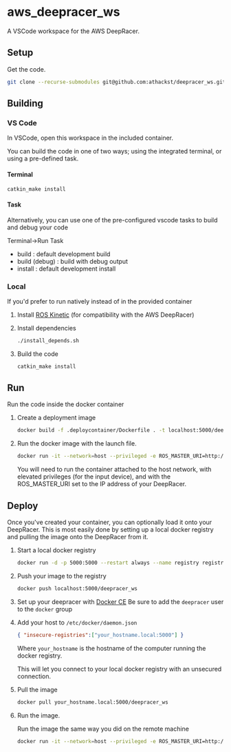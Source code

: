# aws_deepracer_ws

A VSCode workspace for the AWS DeepRacer.

## Setup

Get the code.

```bash
git clone --recurse-submodules git@github.com:athackst/deepracer_ws.git
```

## Building

### VS Code

In VSCode, open this workspace in the included container.

You can build the code in one of two ways; using the integrated terminal, or using a pre-defined task.

#### Terminal

```bash
catkin_make install
```

#### Task

Alternatively, you can use one of the pre-configured vscode tasks to build and debug your code

Terminal->Run Task

* build : default development build
* build (debug) : build with debug output
* install : default development install

### Local

If you'd prefer to run natively instead of in the provided container

1. Install [ROS Kinetic](http://wiki.ros.org/kinetic/Installation) (for compatibility with the AWS DeepRacer)

2. Install dependencies

    ```bash
    ./install_depends.sh
    ```

3. Build the code

   ```bash
   catkin_make install
   ```

## Run

Run the code inside the docker container

1. Create a deployment image

    ```bash
    docker build -f .deploycontainer/Dockerfile . -t localhost:5000/deepracer_ws
    ```

2. Run the docker image with the launch file.

    ```bash
    docker run -it --network=host --privileged -e ROS_MASTER_URI=http://$DEEPRACER_IP:11311 localhost:5000/deepracer_ws roslaunch deepracer_joy deepracer_joy.launch
    ```

    You will need to run the container attached to the host network, with elevated privileges (for the input device), and with the ROS_MASTER_URI set to the IP address of your DeepRacer.

## Deploy

Once you've created your container, you can optionally load it onto your DeepRacer.  This is most easily done by setting up a local docker registry and pulling the image onto the DeepRacer from it.

1. Start a local docker registry

    ```bash
    docker run -d -p 5000:5000 --restart always --name registry registry:2
    ```

2. Push your image to the registry

    ```bash
    docker push localhost:5000/deepracer_ws
    ```

3. Set up your deepracer with [Docker CE](https://docs.docker.com/install/linux/docker-ce/ubuntu/)
   Be sure to add the `deepracer` user to the `docker` group

4. Add your host to `/etc/docker/daemon.json`

    ```json
    { "insecure-registries":["your_hostname.local:5000"] }
    ```

    Where `your_hostname` is the hostname of the computer running the docker registry.

    This will let you connect to your local docker registry with an unsecured connection.

5. Pull the image

   ```bash
   docker pull your_hostname.local:5000/deepracer_ws
   ```

6. Run the image.

    Run the image the same way you did on the remote machine

    ```bash
    docker run -it --network=host --privileged -e ROS_MASTER_URI=http://localhost:11311 your_hostname.local:5000/deepracer_ws roslaunch deepracer_joy deepracer_joy.launch
    ```
